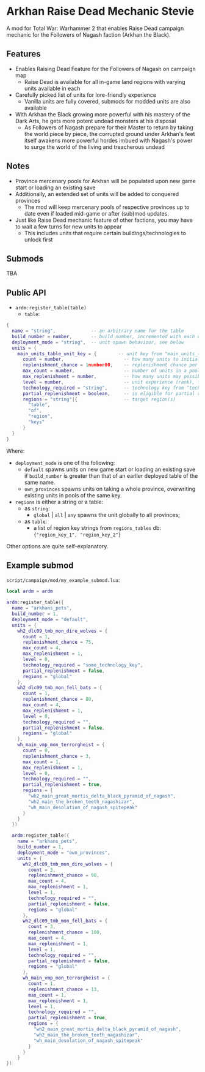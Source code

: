 # Arkhan Raise Dead Mechanic Stevie
A mod for Total War: Warhammer 2 that enables Raise Dead campaign mechanic for the Followers of Nagash faction (Arkhan the Black).

## Features
- Enables Raising Dead Feature for the Followers of Nagash on campaign map
  - Raise Dead is available for all in-game land regions with varying units available in each
- Carefully picked list of units for lore-friendly experience
  - Vanilla units are fully covered, submods for modded units are also available
- With Arkhan the Black growing more powerful with his mastery of the Dark Arts, he gets more potent undead monsters at his disposal
  - As Followers of Nagash prepare for their Master to return by taking the world piece by piece, the corrupted ground under Arkhan's feet itself awakens more powerful hordes imbued with Nagash's power to surge the world of the living and treacherous undead

## Notes
- Province mercenary pools for Arkhan will be populated upon new game start or loading an existing save
- Additionally, an extended set of units will be added to conquered provinces
  - The mod will keep mercenary pools of respective provinces up to date even if loaded mid-game or after (sub)mod updates.
- Just like Raise Dead mechanic feature of other factions, you may have to wait a few turns for new units to appear
  - This includes units that require certain buildings/technologies to unlock first

## Submods
TBA

## Public API
- `ardm:register_table(table)`
  - `table`:
```lua
{
  name = "string",             -- an arbitrary name for the table
  build_number = number,       -- build number, incremented with each update to the table
  deployment_mode = "string",  -- unit spawn behaviour, see below
  units = {
    main_units_table_unit_key = {        -- unit key from "main_units_tables"
      count = number,                      -- how many units to initially spawn
      replenishment_chance = 1number00,    -- replenishment chance per turn in percent
      max_count = number,                  -- number of units in a pool before they stop replenish
      max_replenishment = number,          -- how many units may possibly be replenished per turn
      level = number,                      -- unit experience (rank), from 0 to 9
      technology_required = "string",      -- technology key from "technologies_tables", researching which shall grant access to Raising this unit(s)
      partial_replenishment = boolean,     -- is eligible for partial replenishment per turn
      regions = "string"|{                 -- target region(s)
        "table",
        "of",
        "region",
        "keys"
      }
  }
}
```

Where:
  - `deployment_mode` is one of the following:
    - `default` spawns units on new game start or loading an existing save if `build_number` is greater than that of an earlier deployed table of the same name.
    - `own_provinces` spawns units on taking a whole province, overwriting existing units in pools of the same key.
  - `regions` is either a string or a table:
    - as `string`:
      - `global` | `all` | `any`
        spawns the unit globally to all provinces;
    - as `table`:
      - a list of region key strings from `regions_tables` db:
        `{"region_key_1", "region_key_2"}`

Other options are quite self-explanatory.

## Example submod
`script/campaign/mod/my_example_submod.lua`:
```lua
local ardm = ardm

ardm:register_table({
  name = "arkhans_pets",
  build_number = 1,
  deployment_mode = "default",
  units = {
    wh2_dlc09_tmb_mon_dire_wolves = {
      count = 1,
      replenishment_chance = 75,
      max_count = 4,
      max_replenishment = 1,
      level = 0,
      technology_required = "some_technology_key",
      partial_replenishment = false,
      regions = "global"
    },
    wh2_dlc09_tmb_mon_fell_bats = {
      count = 1,
      replenishment_chance = 80,
      max_count = 4,
      max_replenishment = 1,
      level = 0,
      technology_required = "",
      partial_replenishment = false,
      regions = "global"
    },
    wh_main_vmp_mon_terrorgheist = {
      count = 0,
      replenishment_chance = 3,
      max_count = 1,
      max_replenishment = 1,
      level = 0,
      technology_required = "",
      partial_replenishment = true,
      regions = {
        "wh2_main_great_mortis_delta_black_pyramid_of_nagash",
        "wh2_main_the_broken_teeth_nagashizar",
        "wh_main_desolation_of_nagash_spitepeak"
      }
    }
  })

  ardm:register_table({
    name = "arkhans_pets",
    build_number = 1,
    deployment_mode = "own_provinces",
    units = {
      wh2_dlc09_tmb_mon_dire_wolves = {
        count = 3,
        replenishment_chance = 90,
        max_count = 4,
        max_replenishment = 1,
        level = 1,
        technology_required = "",
        partial_replenishment = false,
        regions = "global"
      },
      wh2_dlc09_tmb_mon_fell_bats = {
        count = 3,
        replenishment_chance = 100,
        max_count = 4,
        max_replenishment = 1,
        level = 1,
        technology_required = "",
        partial_replenishment = false,
        regions = "global"
      },
      wh_main_vmp_mon_terrorgheist = {
        count = 1,
        replenishment_chance = 13,
        max_count = 1,
        max_replenishment = 1,
        level = 1,
        technology_required = "",
        partial_replenishment = true,
        regions = {
          "wh2_main_great_mortis_delta_black_pyramid_of_nagash",
          "wh2_main_the_broken_teeth_nagashizar",
          "wh_main_desolation_of_nagash_spitepeak"
        }
      }
    }
})
```
